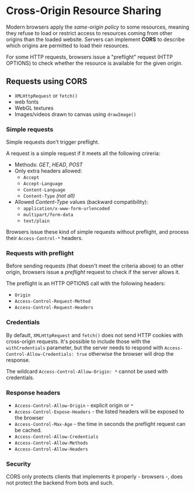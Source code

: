 # Cross-Origin Resource Sharing

Modern browsers apply the *same-origin policy* to some resources, meaning they refuse to load or
restrict access to resources coming from other origins than the loaded website.
Servers can implement **CORS** to describe which origins are permitted to load their resources.

For some HTTP requests, browsers issue a "preflight" request (HTTP OPTIONS) to check whether
the resource is available for the given origin.

## Requests using CORS

- `XMLHttpRequest` or `fetch()`
- web fonts
- WebGL textures
- Images/videos drawn to canvas using `drawImage()`

### Simple requests

Simple requests don't trigger preflight.

A request is a simple request if it meets all the following crireria:

- Methods: *GET*, *HEAD*, *POST*
- Only extra headers allowed:
  - `Accept`
  - `Accept-Language`
  - `Content-Language`
  - `Content-Type` *(not all)*
- Allowed *Content-Type* values (backward compatibility):
  - `application/x-www-form-urlencoded`
  - `multipart/form-data`
  - `text/plain`

Browsers issue these kind of simple requests without preflight, and process their `Access-Control-*` headers.

### Requests with preflight

Before sending requests (that doesn't meet the criteria above) to an other origin, browsers issue a *preflight* request to check if the server allows it.

The preflight is an HTTP OPTIONS call with the following headers:

- `Origin`
- `Access-Control-Request-Method`
- `Access-Control-Request-Headers`

### Credentials

By default, `XMLHttpRequest` and `fetch()` does not send HTTP cookies with cross-origin requests. It's possible to include those with the `withCredentials` parameter, but the server needs to respond with `Access-Control-Allow-Credentials: true` otherwise the browser will drop the response.

The wildcard `Access-Control-Allow-Origin: *` cannot be used with credentials.

### Response headers

- `Access-Control-Allow-Origin` - explicit origin or `*`
- `Access-Control-Expose-Headers` - the listed headers will be exposed to the browser
- `Access-Control-Max-Age` - the time in seconds the preflight request can be cached.
- `Access-Control-Allow-Credentials` 
- `Access-Control-Allow-Methods`
- `Access-Control-Allow-Headers`

### Security

CORS only protects clients that implements it properly - browsers -, does not protect the backend from bots and such.
